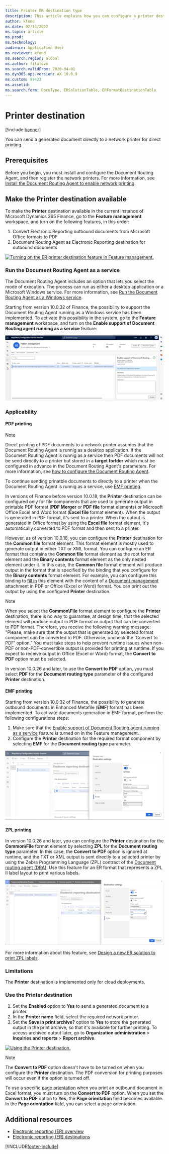 ```yaml
---
title: Printer ER destination type
description: This article explains how you can configure a printer destination for each FOLDER or FILE component of an Electronic reporting (ER) format.
author: kfend
ms.date: 02/14/2022
ms.topic: article
ms.prod: 
ms.technology: 
audience: Application User
ms.reviewer: kfend
ms.search.region: Global
ms.author: filatovm
ms.search.validFrom: 2020-04-01
ms.dyn365.ops.version: AX 10.0.9
ms.custom: 97423
ms.assetid: 
ms.search.form: DocuType, ERSolutionTable, ERFormatDestinationTable
---
```


# <a name="PrinterDestinationType"></a>Printer destination

[!include [banner](../includes/banner.md)]

You can send a generated document directly to a network printer for direct printing.

## Prerequisites

Before you begin, you must install and configure the Document Routing Agent, and then register the network printers. For more information, see [Install the Document Routing Agent to enable network printing](./install-document-routing-agent.md).

## Make the Printer destination available

To make the **Printer** destination available in the current instance of Microsoft Dynamics 365 Finance, go to the **Feature management** workspace, and turn on the following features, in this order:

1. Convert Electronic Reporting outbound documents from Microsoft Office formats to PDF
2. Document Routing Agent as Electronic Reporting destination for outbound documents

[![Turning on the ER printer destination feature in Feature management.](./media/ER_Destinations-EnablePrinterDestinationFeature.png)](./media/ER_Destinations-EnablePrinterDestinationFeature.png)

### Run the Document Routing Agent as a service

The Document Routing Agent includes an option that lets you select the mode of execution. The process can run as either a desktop application or a Microsoft Windows service. For more information, see [Run the Document Routing Agent as a Windows service](run-document-routing-agent-as-windows-service.md).

<a name="DRAservice">Starting from version 10.0.32 of Finance, the possibility to support the Document Routing Agent running as a Windows service has been implemented. To activate this possibility in the system, go to the **Feature management** workspace, and turn on the **Enable support of Document Routing agent running as a service** feature:

[![Enable support of Document Routing agent running as a service.](./media/ER_Destinations-EnableDRAasService.jpg)](./media/ER_Destinations-EnableDRAasService.jpg)

### Applicability

#### PDF printing

> [!NOTE]
> Direct printing of PDF documents to a network printer assumes that the Document Routing Agent is runnig as a desktop application. If the Document Routing Agent is runnig as a service then PDF documents will not be send directly to a printer but stored in a **target forlder** which must be configured in advance in the Document Routing Agent's parameters. For more information, see [how to configure the Document Routing Agent](run-document-routing-agent-as-windows-service.md#update-the-execution-mode-for-the-document-routing-agent).
>
> To continue sending prinatble documents to directly to a printer when the Document Routing Agent is runnig as a service, use [EMF printing](#EMFprinting).

In versions of Finance before version 10.0.18, the **Printer** destination can be configured only for file components that are used to generate output in printable PDF format (**PDF Merger** or **PDF file** format elements) or Microsoft Office Excel and Word format (**Excel file** format element). When the output is generated in PDF format, it's sent to a printer. When the output is generated in Office format by using the **Excel file** format element, it's automatically converted to PDF format and then sent to a printer.

However, as of version 10.0.18, you can configure the **Printer** destination for the **Common file** format element. This format element is mostly used to generate output in either TXT or XML format. You can configure an ER format that contains the **Common file** format element as the root format element and the **Binary contents** format element as the only nested element under it. In this case, the **Common file** format element will produce output in the format that is specified by the binding that you configure for the **Binary contents** format element. For example, you can configure this binding to [fill in](tasks/er-document-management-files-5.md#modify-the-format-to-populate-attachments-into-generating-messages-in-binary-format) this element with the content of a [Document management](../../fin-ops/organization-administration/configure-document-management.md) attachment in PDF or Office (Excel or Word) format. You can print out the output by using the configured **Printer** destination. 

> [!NOTE]
> When you select the **Common\\File** format element to configure the **Printer** destination, there is no way to guarantee, at design time, that the selected element will produce output in PDF format or output that can be converted to PDF format. Therefore, you receive the following warning message: "Please, make sure that the output that is generated by selected format component can be converted to PDF. Otherwise, uncheck the 'Convert to PDF' option." You must take steps to help prevent runtime issues when non-PDF or non-PDF-convertible output is provided for printing at runtime. If you expect to receive output in Office (Excel or Word) format, the **Convert to PDF** option must be selected.
>
> In version 10.0.26 and later, to use the **Convert to PDF** option, you must select **PDF** for the **Document routing type** parameter of the configured **Printer** destination.

#### <a name="EMFprinting"></a>EMF printing

Starting from version 10.0.32 of Finance, the possibility to generate outbound documents in Enhanced Metafile (**EMF**) format has been implemented.
To activate documents generation in EMF format, perform the following configurations steps:
  
1. Make sure that the [Enable support of Document Routing agent running as a service](#DRAservice) feature is turned on in the Feature management.
2. Configure the **Printer** destination for the required format component by selecting **EMF** for the **Document routing type** parameter.
  
  [![Configure EMF file generation.](./media/ER_Destinations-EMF.jpg)](./media/ER_Destinations-EMF.jpg)
  
#### ZPL printing

In version 10.0.26 and later, you can configure the **Printer** destination for the **Common\\File** format element by selecting **ZPL** for the **Document routing type** parameter. In this case, the **Convert to PDF** option is ignored at runtime, and the TXT or XML output is sent directly to a selected printer by using the Zebra Programming Language (ZPL) contract of the [Document routing agent (DRA)](install-document-routing-agent.md). Use this feature for an ER format that represents a ZPL II label layout to print various labels.

[![Setting the Document routing type parameter in the Destination settings dialog box.](./media/ER_Destinations-SetDocumentRoutingType.png)](./media/ER_Destinations-SetDocumentRoutingType.png)

For more information about this feature, see [Design a new ER solution to print ZPL labels](er-design-zpl-labels.md).

### Limitations

The **Printer** destination is implemented only for cloud deployments.

### Use the Printer destination

1. Set the **Enabled** option to **Yes** to send a generated document to a printer.
2. In the **Printer name** field, select the required network printer.
3. Set the **Save in print archive?** option to **Yes** to store the generated output in the print archive, so that it's available for further printing. To access archived output later, go to **Organization administration** \> **Inquiries and reports** \> **Report archive**.

[![Using the Printer destination.](./media/ER_Destinations-PrinterDestination.png)](./media/ER_Destinations-PrinterDestination.png)

> [!NOTE]
> The **Convert to PDF** option doesn't have to be turned on when you configure the **Printer** destination. The PDF conversion for printing purposes will occur even if the option is turned off.

To use a specific [page orientation](electronic-reporting-destinations.md#SelectPdfPageOrientation) when you print an outbound document in Excel format, you must turn on the **Convert to PDF** option. When you set the **Convert to PDF** option to **Yes**, the **Page orientation** field becomes available. In the **Page orientation** field, you can select a page orientation.

## Additional resources

- [Electronic reporting (ER) overview](general-electronic-reporting.md)
- [Electronic reporting (ER) destinations](electronic-reporting-destinations.md)


[!INCLUDE[footer-include](../../../includes/footer-banner.md)]
